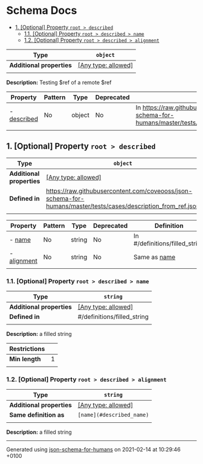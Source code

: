 # Schema Docs

- [1. [Optional] Property `root > described`](#described)
  - [1.1. [Optional] Property `root > described > name`](#described_name)
  - [1.2. [Optional] Property `root > described > alignment`](#described_alignment)

| Type                      | `object`                                                                  |
| ------------------------- | ------------------------------------------------------------------------- |
| **Additional properties** | [[Any type: allowed]](# "Additional Properties of any type are allowed.") |
|                           |                                                                           |

**Description:** Testing $ref of a remote $ref

| Property                   | Pattern | Type   | Deprecated | Definition                                                                                                        | Title/Description |
| -------------------------- | ------- | ------ | ---------- | ----------------------------------------------------------------------------------------------------------------- | ----------------- |
| - [described](#described ) | No      | object | No         | In https://raw.githubusercontent.com/coveooss/json-schema-for-humans/master/tests/cases/description_from_ref.json | -                 |
|                            |         |        |            |                                                                                                                   |                   |

## <a name="described"></a>1. [Optional] Property `root > described`

| Type                      | `object`                                                                                                       |
| ------------------------- | -------------------------------------------------------------------------------------------------------------- |
| **Additional properties** | [[Any type: allowed]](# "Additional Properties of any type are allowed.")                                      |
| **Defined in**            | https://raw.githubusercontent.com/coveooss/json-schema-for-humans/master/tests/cases/description_from_ref.json |
|                           |                                                                                                                |

| Property                             | Pattern | Type   | Deprecated | Definition                       | Title/Description |
| ------------------------------------ | ------- | ------ | ---------- | -------------------------------- | ----------------- |
| - [name](#described_name )           | No      | string | No         | In #/definitions/filled_string   | a filled string   |
| - [alignment](#described_alignment ) | No      | string | No         | Same as [name](#described_name ) | a filled string   |
|                                      |         |        |            |                                  |                   |

### <a name="described_name"></a>1.1. [Optional] Property `root > described > name`

| Type                      | `string`                                                                  |
| ------------------------- | ------------------------------------------------------------------------- |
| **Additional properties** | [[Any type: allowed]](# "Additional Properties of any type are allowed.") |
| **Defined in**            | #/definitions/filled_string                                               |
|                           |                                                                           |

**Description:** a filled string

| Restrictions   |   |
| -------------- | - |
| **Min length** | 1 |
|                |   |

### <a name="described_alignment"></a>1.2. [Optional] Property `root > described > alignment`

| Type                      | `string`                                                                  |
| ------------------------- | ------------------------------------------------------------------------- |
| **Additional properties** | [[Any type: allowed]](# "Additional Properties of any type are allowed.") |
| **Same definition as**    | `[name](#described_name)`                                                 |
|                           |                                                                           |

**Description:** a filled string

----------------------------------------------------------------------------------------------------------------------------
Generated using [json-schema-for-humans](https://github.com/coveooss/json-schema-for-humans) on 2021-02-14 at 10:29:46 +0100